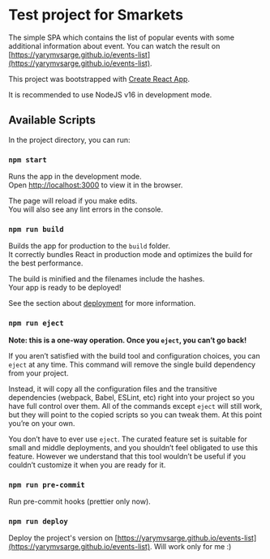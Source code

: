# Test project for Smarkets

The simple SPA which contains the list of popular events with some additional information about event.
You can watch the result on [https://yarymvsarge.github.io/events-list](https://yarymvsarge.github.io/events-list).

This project was bootstrapped with [Create React App](https://github.com/facebook/create-react-app).

It is recommended to use NodeJS v16 in development mode.

## Available Scripts

In the project directory, you can run:

### `npm start`

Runs the app in the development mode.\
Open [http://localhost:3000](http://localhost:3000) to view it in the browser.

The page will reload if you make edits.\
You will also see any lint errors in the console.

### `npm run build`

Builds the app for production to the `build` folder.\
It correctly bundles React in production mode and optimizes the build for the best performance.

The build is minified and the filenames include the hashes.\
Your app is ready to be deployed!

See the section about [deployment](https://facebook.github.io/create-react-app/docs/deployment) for more information.

### `npm run eject`

**Note: this is a one-way operation. Once you `eject`, you can’t go back!**

If you aren’t satisfied with the build tool and configuration choices, you can `eject` at any time. This command will remove the single build dependency from your project.

Instead, it will copy all the configuration files and the transitive dependencies (webpack, Babel, ESLint, etc) right into your project so you have full control over them. All of the commands except `eject` will still work, but they will point to the copied scripts so you can tweak them. At this point you’re on your own.

You don’t have to ever use `eject`. The curated feature set is suitable for small and middle deployments, and you shouldn’t feel obligated to use this feature. However we understand that this tool wouldn’t be useful if you couldn’t customize it when you are ready for it.

### `npm run pre-commit`

Run pre-commit hooks (prettier only now).

### `npm run deploy`

Deploy the project's version on [https://yarymvsarge.github.io/events-list](https://yarymvsarge.github.io/events-list).
Will work only for me :)
